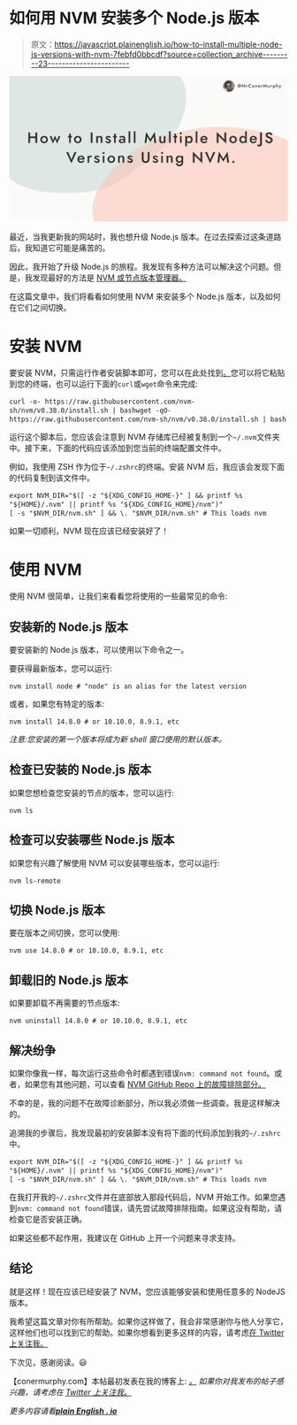 # 如何用 NVM 安装多个 Node.js 版本

> 原文：<https://javascript.plainenglish.io/how-to-install-multiple-node-js-versions-with-nvm-7febfd0bbcdf?source=collection_archive---------23----------------------->

![](img/dbe05fe10a9b8bbcfce40416deea78c8.png)

最近，当我更新我的网站时，我也想升级 Node.js 版本。在过去探索过这条道路后，我知道它可能是痛苦的。

因此，我开始了升级 Node.js 的旅程。我发现有多种方法可以解决这个问题。但是，我发现最好的方法是 [NVM 或节点版本管理器。](https://github.com/nvm-sh/nvm)

在这篇文章中，我们将看看如何使用 NVM 来安装多个 Node.js 版本，以及如何在它们之间切换。

# 安装 NVM

要安装 NVM，只需运行作者安装脚本即可，您可以在此处找到[。](https://github.com/nvm-sh/nvm/blob/v0.38.0/install.sh)您可以将它粘贴到您的终端，也可以运行下面的`curl`或`wget`命令来完成:

```
curl -o- https://raw.githubusercontent.com/nvm-sh/nvm/v0.38.0/install.sh | bashwget -qO- https://raw.githubusercontent.com/nvm-sh/nvm/v0.38.0/install.sh | bash
```

运行这个脚本后，您应该会注意到 NVM 存储库已经被复制到一个`~/.nvm`文件夹中。接下来，下面的代码应该添加到您当前的终端配置文件中。

例如，我使用 ZSH 作为位于`~/.zshrc`的终端。安装 NVM 后，我应该会发现下面的代码复制到该文件中。

```
export NVM_DIR="$([ -z "${XDG_CONFIG_HOME-}" ] && printf %s "${HOME}/.nvm" || printf %s "${XDG_CONFIG_HOME}/nvm")"
[ -s "$NVM_DIR/nvm.sh" ] && \. "$NVM_DIR/nvm.sh" # This loads nvm
```

如果一切顺利，NVM 现在应该已经安装好了！

# 使用 NVM

使用 NVM 很简单，让我们来看看您将使用的一些最常见的命令:

## 安装新的 Node.js 版本

要安装新的 Node.js 版本，可以使用以下命令之一。

要获得最新版本，您可以运行:

```
nvm install node # "node" is an alias for the latest version
```

或者，如果您有特定的版本:

```
nvm install 14.8.0 # or 10.10.0, 8.9.1, etc
```

*注意:您安装的第一个版本将成为新 shell 窗口使用的默认版本。*

## 检查已安装的 Node.js 版本

如果您想检查您安装的节点的版本，您可以运行:

```
nvm ls
```

## 检查可以安装哪些 Node.js 版本

如果您有兴趣了解使用 NVM 可以安装哪些版本，您可以运行:

```
nvm ls-remote
```

## 切换 Node.js 版本

要在版本之间切换，您可以使用:

```
nvm use 14.8.0 # or 10.10.0, 8.9.1, etc
```

## 卸载旧的 Node.js 版本

如果要卸载不再需要的节点版本:

```
nvm uninstall 14.8.0 # or 10.10.0, 8.9.1, etc
```

## 解决纷争

如果你像我一样，每次运行这些命令时都遇到错误`nvm: command not found`。或者，如果您有其他问题，可以查看 [NVM GitHub Repo 上的故障排除部分。](https://github.com/nvm-sh/nvm#additional-notes)

不幸的是，我的问题不在故障诊断部分，所以我必须做一些调查。我是这样解决的。

追溯我的步骤后，我发现最初的安装脚本没有将下面的代码添加到我的`~/.zshrc`中。

```
export NVM_DIR="$([ -z "${XDG_CONFIG_HOME-}" ] && printf %s "${HOME}/.nvm" || printf %s "${XDG_CONFIG_HOME}/nvm")"
[ -s "$NVM_DIR/nvm.sh" ] && \. "$NVM_DIR/nvm.sh" # This loads nvm
```

在我打开我的`~/.zshrc`文件并在底部放入那段代码后，NVM 开始工作。如果您遇到`nvm: command not found`错误，请先尝试故障排除指南。如果这没有帮助，请检查它是否安装正确。

如果这些都不起作用，我建议在 GitHub 上开一个问题来寻求支持。

## 结论

就是这样！现在应该已经安装了 NVM，您应该能够安装和使用任意多的 NodeJS 版本。

我希望这篇文章对你有所帮助。如果你这样做了，我会非常感谢你与他人分享它，这样他们也可以找到它的帮助。如果你想看到更多这样的内容，请考虑[在 Twitter 上关注我。](https://twitter.com/MrConerMurphy)

下次见，感谢阅读。😃

【conermurphy.com】本帖最初发表在我的博客上: [*。*](https://conermurphy.com/) *如果你对我发布的帖子感兴趣，请考虑在* [*Twitter 上关注我。*](https://twitter.com/MrConerMurphy)

*更多内容请看*[***plain English . io***](https://plainenglish.io/)